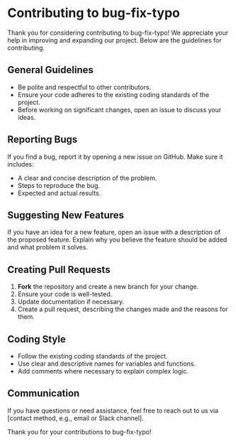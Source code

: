 # Contributing to bug-fix-typo

Thank you for considering contributing to bug-fix-typo! We appreciate your help in improving and expanding our project. Below are the guidelines for contributing.

## General Guidelines

- Be polite and respectful to other contributors.
- Ensure your code adheres to the existing coding standards of the project.
- Before working on significant changes, open an issue to discuss your ideas.

## Reporting Bugs

If you find a bug, report it by opening a new issue on GitHub. Make sure it includes:

- A clear and concise description of the problem.
- Steps to reproduce the bug.
- Expected and actual results.

## Suggesting New Features

If you have an idea for a new feature, open an issue with a description of the proposed feature. Explain why you believe the feature should be added and what problem it solves.

## Creating Pull Requests

1. **Fork** the repository and create a new branch for your change.
2. Ensure your code is well-tested.
3. Update documentation if necessary.
4. Create a pull request, describing the changes made and the reasons for them.

## Coding Style

- Follow the existing coding standards of the project.
- Use clear and descriptive names for variables and functions.
- Add comments where necessary to explain complex logic.

## Communication

If you have questions or need assistance, feel free to reach out to us via [contact method, e.g., email or Slack channel].

Thank you for your contributions to bug-fix-typo!